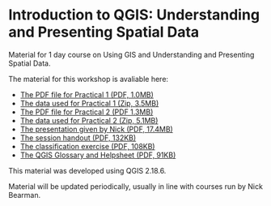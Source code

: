 # Introduction to QGIS: Understanding and Presenting Spatial Data

Material for 1 day course on Using GIS and Understanding and Presenting Spatial Data.

The material for this workshop is avaliable here:  

- [The PDF file for Practical 1 (PDF, 1.0MB)](https://github.com/nickbearman/intro-qgis-spatial-data/releases/download/5.0/Practical-1.pdf)
- [The data used for Practical 1 (Zip, 3.5MB)](https://github.com/nickbearman/intro-qgis-spatial-data/blob/master/practicals/prac1.zip?raw=true)
- [The PDF file for Practical 2 (PDF 1.3MB)](https://github.com/nickbearman/intro-qgis-spatial-data/releases/download/5.0/Practical-2.pdf)
- [The data used for Practical 2 (Zip, 5.1MB)](https://github.com/nickbearman/intro-qgis-spatial-data/blob/master/practicals/prac2.zip?raw=true)
- [The presentation given by Nick (PDF, 17.4MB)](https://github.com/nickbearman/intro-qgis-spatial-data/releases/download/5.0/presentation-qgis.pdf) 
- [The session handout (PDF, 132KB)](https://github.com/nickbearman/intro-qgis-spatial-data/releases/download/5.0/Handout-QGIS-Liverpool.pdf.pdf) 
- [The classification exercise (PDF, 108KB)](https://github.com/nickbearman/intro-qgis-spatial-data/releases/download/5.0/classification-exercise-QGIS-NB.pdf) 
- [The QGIS Glossary and Helpsheet (PDF, 91KB)](https://github.com/nickbearman/intro-qgis-spatial-data/releases/download/5.0/glossary.pdf) 

This material was developed using QGIS 2.18.6.

Material will be updated periodically, usually in line with courses run by Nick Bearman. 
